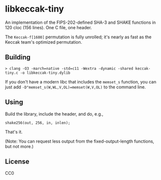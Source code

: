 # libkeccak-tiny

An implementation of the FIPS-202-defined SHA-3 and SHAKE functions
in 120 cloc (156 lines). One C file, one header.

The `Keccak-f[1600]` permutation is fully unrolled; it's nearly as fast
as the Keccak team's optimized permutation.

## Building

    > clang -O3 -march=native -std=c11 -Wextra -dynamic -shared keccak-tiny.c -o libkeccak-tiny.dylib

If you don't have a modern libc that includes the `memset_s` function,
you can just add `-D"memset_s(W,WL,V,OL)=memset(W,V,OL)` to the command
line.

## Using

Build the library, include the header, and do, e.g.,

    shake256(out, 256, in, inlen);

That's it.

(Note: You can request less output from the fixed-output-length
functions, but not more.)

## License

CC0
